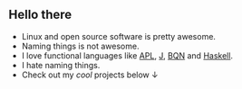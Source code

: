 ## Hello there

- Linux and open source software is pretty awesome.
- Naming things is not awesome.
- I love functional languages like [APL](https://tryapl.org/), [J](https://www.jsoftware.com/), [BQN](https://mlochbaum.github.io/BQN/) and [Haskell](https://www.haskell.org/).
- I hate naming things.
- Check out my *cool* projects below ↓

